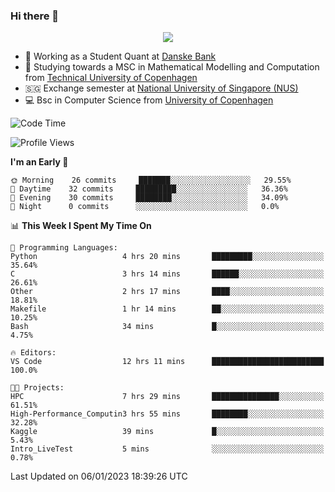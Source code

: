 ### Hi there 👋

<p align="center">
  <img src="https://media4.giphy.com/media/3ohzdKy5Z8TChSDuiA/giphy.gif?cid=ecf05e47r69cojk56gup9q8mep9liy48s94dn2uxsfh6fv39&rid=giphy.gif&ct=g" />
</p>

* 🏦 Working as a Student Quant at [Danske Bank](https://danskebank.dk)
* 🧮 Studying towards a MSC in Mathematical Modelling and Computation from [Technical University of Copenhagen](https://www.dtu.dk)
* 🇸🇬 Exchange semester at [National University of Singapore (NUS)](https://www.nus.edu.sg)
* 💻 Bsc in Computer Science from [University of Copenhagen](https://www.ku.dk/english/)


<!--START_SECTION:waka-->
![Code Time](http://img.shields.io/badge/Code%20Time-70%20hrs%2054%20mins-blue)

![Profile Views](http://img.shields.io/badge/Profile%20Views-0-blue)

**I'm an Early 🐤** 

```text
🌞 Morning    26 commits     ███████░░░░░░░░░░░░░░░░░░   29.55% 
🌆 Daytime    32 commits     █████████░░░░░░░░░░░░░░░░   36.36% 
🌃 Evening    30 commits     ████████░░░░░░░░░░░░░░░░░   34.09% 
🌙 Night      0 commits      ░░░░░░░░░░░░░░░░░░░░░░░░░   0.0%

```


📊 **This Week I Spent My Time On** 

```text
💬 Programming Languages: 
Python                   4 hrs 20 mins       █████████░░░░░░░░░░░░░░░░   35.64% 
C                        3 hrs 14 mins       ██████░░░░░░░░░░░░░░░░░░░   26.61% 
Other                    2 hrs 17 mins       ████░░░░░░░░░░░░░░░░░░░░░   18.81% 
Makefile                 1 hr 14 mins        ██░░░░░░░░░░░░░░░░░░░░░░░   10.25% 
Bash                     34 mins             █░░░░░░░░░░░░░░░░░░░░░░░░   4.75%

🔥 Editors: 
VS Code                  12 hrs 11 mins      █████████████████████████   100.0%

🐱‍💻 Projects: 
HPC                      7 hrs 29 mins       ███████████████░░░░░░░░░░   61.51% 
High-Performance_Computin3 hrs 55 mins       ████████░░░░░░░░░░░░░░░░░   32.28% 
Kaggle                   39 mins             █░░░░░░░░░░░░░░░░░░░░░░░░   5.43% 
Intro_LiveTest           5 mins              ░░░░░░░░░░░░░░░░░░░░░░░░░   0.78%

```


 Last Updated on 06/01/2023 18:39:26 UTC
<!--END_SECTION:waka-->
